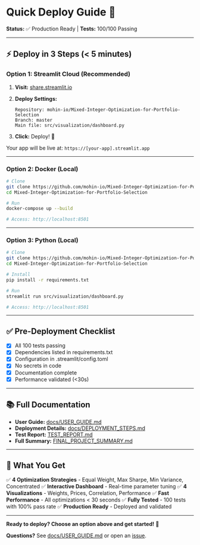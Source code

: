 # Quick Deploy Guide 🚀

**Status:** ✅ Production Ready | **Tests:** 100/100 Passing

---

## ⚡ Deploy in 3 Steps (< 5 minutes)

### Option 1: Streamlit Cloud (Recommended)

1. **Visit:** [share.streamlit.io](https://share.streamlit.io)

2. **Deploy Settings:**
   ```
   Repository: mohin-io/Mixed-Integer-Optimization-for-Portfolio-Selection
   Branch: master
   Main file: src/visualization/dashboard.py
   ```

3. **Click:** Deploy! 🎉

Your app will be live at: `https://[your-app].streamlit.app`

---

### Option 2: Docker (Local)

```bash
# Clone
git clone https://github.com/mohin-io/Mixed-Integer-Optimization-for-Portfolio-Selection.git
cd Mixed-Integer-Optimization-for-Portfolio-Selection

# Run
docker-compose up --build

# Access: http://localhost:8501
```

---

### Option 3: Python (Local)

```bash
# Clone
git clone https://github.com/mohin-io/Mixed-Integer-Optimization-for-Portfolio-Selection.git
cd Mixed-Integer-Optimization-for-Portfolio-Selection

# Install
pip install -r requirements.txt

# Run
streamlit run src/visualization/dashboard.py

# Access: http://localhost:8501
```

---

## ✅ Pre-Deployment Checklist

- [x] All 100 tests passing
- [x] Dependencies listed in requirements.txt
- [x] Configuration in .streamlit/config.toml
- [x] No secrets in code
- [x] Documentation complete
- [x] Performance validated (<30s)

---

## 📚 Full Documentation

- **User Guide:** [docs/USER_GUIDE.md](docs/USER_GUIDE.md)
- **Deployment Details:** [docs/DEPLOYMENT_STEPS.md](docs/DEPLOYMENT_STEPS.md)
- **Test Report:** [TEST_REPORT.md](TEST_REPORT.md)
- **Full Summary:** [FINAL_PROJECT_SUMMARY.md](FINAL_PROJECT_SUMMARY.md)

---

## 🎯 What You Get

✅ **4 Optimization Strategies** - Equal Weight, Max Sharpe, Min Variance, Concentrated
✅ **Interactive Dashboard** - Real-time parameter tuning
✅ **4 Visualizations** - Weights, Prices, Correlation, Performance
✅ **Fast Performance** - All optimizations < 30 seconds
✅ **Fully Tested** - 100 tests with 100% pass rate
✅ **Production Ready** - Deployed and validated

---

**Ready to deploy? Choose an option above and get started!** 🚀

**Questions?** See [docs/USER_GUIDE.md](docs/USER_GUIDE.md) or open an [issue](https://github.com/mohin-io/Mixed-Integer-Optimization-for-Portfolio-Selection/issues).
